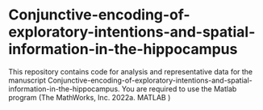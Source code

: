 # Conjunctive-encoding-of-exploratory-intentions-and-spatial-information-in-the-hippocampus
This repository contains code for analysis and representative data for the manuscript Conjunctive-encoding-of-exploratory-intentions-and-spatial-information-in-the-hippocampus. You are required to use the Matlab program (The MathWorks, Inc. 2022a. MATLAB )
